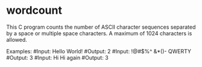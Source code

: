 # wordcount

This C program counts the number of ASCII character sequences separated by a space or multiple space characters. A maximum of 1024 characters is allowed.

Examples:
#Input:
Hello World!
#Output:
2
#Input:
!@#$%^ &*()-  QWERTY
#Output:
3
#Input:
Hi                                Hi again
#Output:
3
